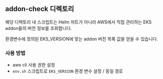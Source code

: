 ## addon-check 디렉토리

해당 디렉토리 내 스크립트는 Helm 차트가 아니라 AWS에서 직접 관리하는 EKS addon들의 버전 정보를 조회합니다.

환경변수에 정의된 EKS_VERSION에 맞는 addon 버전 목록 값을 얻을 수 있습니다.

### 사용 방법
- aws cli 사용 권한 설정
- `env.sh` 스크립트로 `EKS_VERSION` 환경 변수 설정 / 동일 경로
